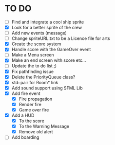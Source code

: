 TO DO
=====

- [ ] Find and integrate a cool ship sprite
- [x] Look for a better sprite of the crew
- [ ] Add new events (message)
- [ ] Change spriteURL.txt to be a Licence file for arts
- [x] Create the score system
- [x] Handle score with the GameOver event
- [ ] Make a Menu screen
- [x] Make an end screen with score etc...
- [ ] Update the to do list ;)
- [x] Fix pathfinding issue
- [x] Delete the PriorityQueue class?
- [x] std::pair for Room* link
- [x] Add sound support using SFML Lib
- [x] Add fire event
    - [x] Fire propagation
    - [x] Render fire
    - [x] Game over fire
- [x] Add a HUD
  - [x] To the score
  - [x] To the Warning Message
  - [x] Remove old alert
- [ ] Add boarding
